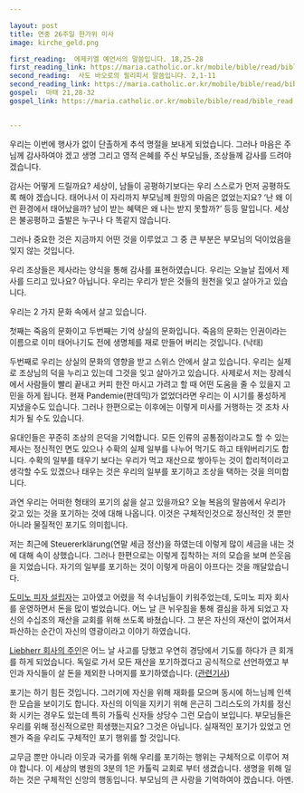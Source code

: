 ```yaml
---

layout: post
title: 연중 26주일 한가위 미사
image: kirche_geld.png

first_reading:  에제키엘 예언서의 말씀입니다. 18,25-28
first_reading_link: https://maria.catholic.or.kr/mobile/bible/read/bible_read.asp?m=1&n=133&p=37
second_reading:  사도 바오로의 필리피서 말씀입니다. 2,1-11
second_reading_link: https://maria.catholic.or.kr/mobile/bible/read/bible_read.asp?m=2&n=157&p=2
gospel:  마태 21,28-32
gospel_link: https://maria.catholic.or.kr/mobile/bible/read/bible_read.asp?m=2&n=147&p=21


---
```

 
우리는 이번에 행사가 없이 단촐하게 추석 명절을 보내게 되었습니다. 그러나 마음은 주님께 감사하여야 겠고 생명 그리고 영적 은혜를 주신 부모님들, 조상들께 감사를 드려야 겠습니다.

감사는 어떻게 드릴까요? 세상이, 남들이 공평하기보다는 우리 스스로가 먼저 공평하도록 해야 겠습니다. 태어나서 이 자리까지 부모님께 원망의 마음은 없었는지요? ‘난 왜 이런 환경에서 태어났을까? 남이 받는 혜택은 왜 나는 받지 못할까?’ 등등 말입니다. 세상은 불공평하고 출발은 누구나 다 똑같지 않습니다.

그러나 중요한 것은 지금까지 어떤 것을 이루었고 그 중 큰 부분은 부모님의 덕이었음을 잊지 않는 것입니다.

우리 조상들은 제사라는 양식을 통해 감사를 표현하였습니다. 우리는 오늘날 집에서 제사를 드리고 있나요? 아닙니다. 우리는 우리가 받은 것들의 원천을 잊고 살아가고 있습니다.

우리는 2 가지 문화 속에서 살고 있습니다.

첫째는 죽음의 문화이고 두번째는 기억 상실의 문화입니다. 죽음의 문화는 인권이라는 이름으로 이미 태어나기도 전에 생명체를 재로 만들어 버리는 것입니다. (낙태)

두번째로 우리는 상실의 문화의 영향을 받고 스위스 안에서 살고 있습니다. 우리는 실제로 조상님의 덕을 누리고 있는데 그것을 잊고 살아가고 있습니다. 사제로서 저는 장례식에서 사람들이 빨리 끝내고 커피 한잔 마시고 가려고 할 때 어떤 도움을 줄 수 있을지 고민을 하게 됩니다. 현재 Pandemie(판데믹)가 없었더라면 우리는 이 시기를 풍성하게 지냈을수도 있습니다. 그러나 한편으로는 이후에는 이렇게 미사를 거행하는 것 조차 사치가 될 수도 있습니다.

유대인들은 꾸준히 조상의 은덕을 기억합니다. 모든 인류의 공통점이라고도 할 수 있는 제사는 정신적인 면도 있으나 수확의 실제 일부를 나누어 먹기도 하고 태워버리기도 합니다. 수확의 일부를 태우기 보다는 우리가 먹고 재산으로 쌓아두는 것이
합리적이라고 생각할 수도 있겠으나 태우는 것은 우리의 일부를 포기하고 조상을 택하는 것을 의미합니다.

과연 우리는 어떠한 형태의 포기의 삶을 살고 있을까요? 오늘 복음의 말씀에서 우리가 갖고 있는 것을 포기하는 것에 대해 나옵니다. 이것은 구체적인것으로 정신적인 것 뿐만 아니라 물질적인 포기도 의미힙니다.

저는 최근에 Steuererklärung(연말 세금 정산)을 하였는데 이렇게 많이 세금을 내는 것에 대해 속이 상했습니다. 그러나 한편으로는 이렇게 집착하는 저의 모습을 보며 쓴웃음을 지었습니다. 자기의 일부를 포기하는 것이 이렇게 마음이
아프다는 것을 깨달았습니다.

<a href="https://en.wikipedia.org/wiki/Tom_Monaghan">도미노 피자 설립자</a>는 고아였고 어렸을 적 수녀님들이 키워주었는데, 도미노 피자
회사를 운영하면서 돈을 많이 벌었습니다. 어느 날 큰 뉘우침을 통해 결심을 하게
되었고 자신의 수십조의 재산을 교회를 위해 쓰도록 바쳤습니다. 그 분은 자신의 재산이 없어져서 파산하는 순간이 자신의 영광이라고 이야기 하였습니다.

<a href="https://de.wikipedia.org/wiki/Hubert_Liebherr">Liebherr 회사의 주인</a>은 어느 날 사고를 당했고 우연히 경당에서 기도를 하다가 큰 회개를 하게 되었습니다. 독일로 가서 모든 재산을 포기하겠다고 공식적으로 선언하였고 부인과 자식들이 살 돈을 제외한 나머지를 포기하였습니다. (<a href="https://www.medjugorje.de/organisatoren/organisatoren/medjugorje-deutschland-ev/hubert-liebherr/zeugnis/">관련기사</a>)

포기는 하기 힘든 것입니다. 그러기에 자신을 위해 재화를 모으며 동시에 하느님께 인색한 모습을 보이기도 합니다. 자신의 이익을 지키기 위해 은근히 그리스도의 가치를 정신화 시키는 경우도 있는데 특히 가톨릭 신자들 상당수 그런 모습이 보입니다. 부모님들은 우리를 위해 정신적으로만 희생했는지요? 그것은 아닙니다. 실재적인 포기가 있었고 언젠가 죽을 우리도 구체적인 포기 행위를 할 것입니다.

교무금 뿐만 아니라 이웃과 국가를 위해 우리를 포기하는 행위는 구체적으로 이루어 져야 합니다. 이 세상의 병원의 3분의 1은 카톨릭 교회로 부터 생겼습니다. 생명을 위해 일하는 것은 구체적인 신앙의 행동입니다. 부모님의 큰 사랑을 기억하여야 겠습니다. 아멘.
